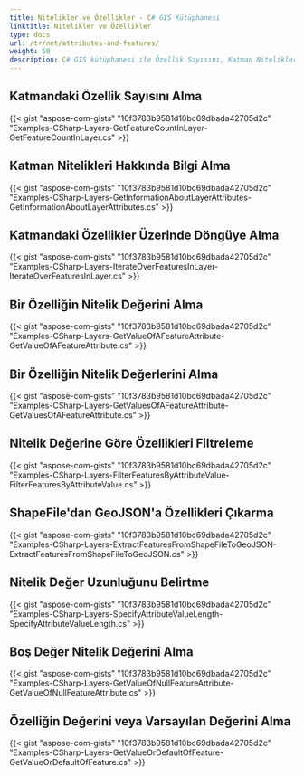 ```yaml
---
title: Nitelikler ve Özellikler - C# GIS Kütüphanesi
linktitle: Nitelikler ve Özellikler
type: docs
url: /tr/net/attributes-and-features/
weight: 50
description: C# GIS kütüphanesi ile Özellik Sayısını, Katman Niteliklerini, Bir Özelliğin Değerlerini alabilir ve ShapeFile'dan GeoJSON'a Özellikleri çıkarabilirsiniz.
---
```


## **Katmandaki Özellik Sayısını Alma**
{{< gist "aspose-com-gists" "10f3783b9581d10bc69dbada42705d2c" "Examples-CSharp-Layers-GetFeatureCountInLayer-GetFeatureCountInLayer.cs" >}}
## **Katman Nitelikleri Hakkında Bilgi Alma**
{{< gist "aspose-com-gists" "10f3783b9581d10bc69dbada42705d2c" "Examples-CSharp-Layers-GetInformationAboutLayerAttributes-GetInformationAboutLayerAttributes.cs" >}}
## **Katmandaki Özellikler Üzerinde Döngüye Alma**
{{< gist "aspose-com-gists" "10f3783b9581d10bc69dbada42705d2c" "Examples-CSharp-Layers-IterateOverFeaturesInLayer-IterateOverFeaturesInLayer.cs" >}}
## **Bir Özelliğin Nitelik Değerini Alma**
{{< gist "aspose-com-gists" "10f3783b9581d10bc69dbada42705d2c" "Examples-CSharp-Layers-GetValueOfAFeatureAttribute-GetValueOfAFeatureAttribute.cs" >}}
## **Bir Özelliğin Nitelik Değerlerini Alma**
{{< gist "aspose-com-gists" "10f3783b9581d10bc69dbada42705d2c" "Examples-CSharp-Layers-GetValuesOfAFeatureAttribute-GetValuesOfAFeatureAttribute.cs" >}}
## **Nitelik Değerine Göre Özellikleri Filtreleme**
{{< gist "aspose-com-gists" "10f3783b9581d10bc69dbada42705d2c" "Examples-CSharp-Layers-FilterFeaturesByAttributeValue-FilterFeaturesByAttributeValue.cs" >}}
## **ShapeFile'dan GeoJSON'a Özellikleri Çıkarma**
{{< gist "aspose-com-gists" "10f3783b9581d10bc69dbada42705d2c" "Examples-CSharp-Layers-ExtractFeaturesFromShapeFileToGeoJSON-ExtractFeaturesFromShapeFileToGeoJSON.cs" >}}
## **Nitelik Değer Uzunluğunu Belirtme**
{{< gist "aspose-com-gists" "10f3783b9581d10bc69dbada42705d2c" "Examples-CSharp-Layers-SpecifyAttributeValueLength-SpecifyAttributeValueLength.cs" >}}
## **Boş Değer Nitelik Değerini Alma**
{{< gist "aspose-com-gists" "10f3783b9581d10bc69dbada42705d2c" "Examples-CSharp-Layers-GetValueOfNullFeatureAttribute-GetValueOfNullFeatureAttribute.cs" >}}
## **Özelliğin Değerini veya Varsayılan Değerini Alma**
{{< gist "aspose-com-gists" "10f3783b9581d10bc69dbada42705d2c" "Examples-CSharp-Layers-GetValueOrDefaultOfFeature-GetValueOrDefaultOfFeature.cs" >}}
